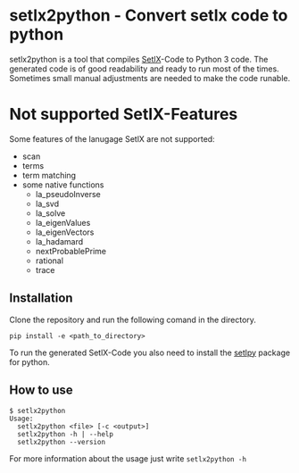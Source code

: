 # setlx2python - Convert setlx code to python

setlx2python is a tool that compiles [SetlX](https://randoom.org/Software/SetlX/)-Code to Python 3 code. The generated code is of good readability and ready to run most of the times. Sometimes small manual adjustments are needed to make the code runable.

# Not supported SetlX-Features
Some features of the lanugage SetlX are not supported:
- scan
- terms
- term matching
- some native functions
  - la_pseudoInverse
  - la_svd
  - la_solve
  - la_eigenValues
  - la_eigenVectors
  - la_hadamard
  - nextProbablePrime
  - rational
  - trace
  
## Installation
Clone the repository and run the following comand in the directory.
```
pip install -e <path_to_directory>
```
To run the generated SetlX-Code you also need to install the [setlpy](https://github.com/daniel-scholz/setlpy) package for python.


## How to use
```
$ setlx2python
Usage:
  setlx2python <file> [-c <output>]
  setlx2python -h | --help
  setlx2python --version
```
For more information about the usage just write `setlx2python -h`
